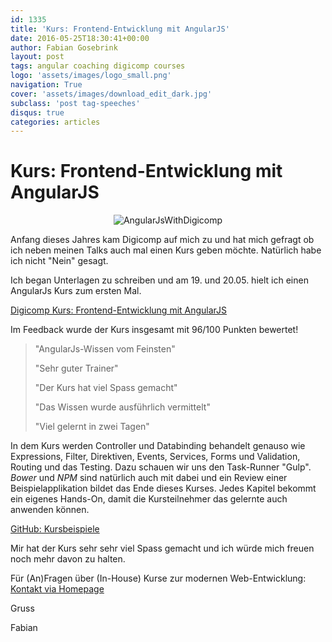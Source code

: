 ```yaml
---
id: 1335
title: 'Kurs: Frontend-Entwicklung mit AngularJS'
date: 2016-05-25T18:30:41+00:00
author: Fabian Gosebrink
layout: post
tags: angular coaching digicomp courses
logo: 'assets/images/logo_small.png'
navigation: True
cover: 'assets/images/download_edit_dark.jpg'
subclass: 'post tag-speeches'
disqus: true
categories: articles
---
```


# Kurs: Frontend-Entwicklung mit AngularJS

<center>
  <img src="{{site.baseurl}}assets/images/Angular_With_Digicomp.png" alt="AngularJsWithDigicomp" title="AngularJsWithDigicomp" />
</center>

Anfang dieses Jahres kam Digicomp auf mich zu und hat mich gefragt ob ich neben meinen Talks auch mal einen Kurs geben möchte. Natürlich habe ich nicht "Nein" gesagt.

Ich began Unterlagen zu schreiben und am 19. und 20.05. hielt ich einen AngularJs Kurs zum ersten Mal.

[Digicomp Kurs: Frontend-Entwicklung mit AngularJS](https://www.digicomp.ch/weiterbildung/softwareentwicklungs-trainings/web-und-mobile-app-entwicklung/webentwicklung/frontend-entwicklung-mit-angularjs)

Im Feedback wurde der Kurs insgesamt mit 96/100 Punkten bewertet!

> "AngularJs-Wissen vom Feinsten"
> 
> "Sehr guter Trainer"
> 
> "Der Kurs hat viel Spass gemacht"
> 
> "Das Wissen wurde ausführlich vermittelt"
> 
> "Viel gelernt in zwei Tagen" 

In dem Kurs werden Controller und Databinding behandelt genauso wie Expressions, Filter, Direktiven, Events, Services, Forms und Validation, Routing und das Testing. Dazu schauen wir uns den Task-Runner "Gulp". _Bower_ und _NPM_ sind natürlich auch mit dabei und ein Review einer Beispielapplikation bildet das Ende dieses Kurses. Jedes Kapitel bekommt ein eigenes Hands-On, damit die Kursteilnehmer das gelernte auch anwenden können.

[GitHub: Kursbeispiele](https://github.com/FabianGosebrink/Angular1-And-Angular2-Tutorials-With-Demo-App)

Mir hat der Kurs sehr sehr viel Spass gemacht und ich würde mich freuen noch mehr davon zu halten.

Für (An)Fragen über (In-House) Kurse zur modernen Web-Entwicklung: [Kontakt via Homepage](http://fabian-gosebrink.com/)

Gruss

Fabian
